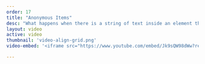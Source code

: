 ```yaml
---
order: 17
title: "Anonymous Items"
desc: "What happens when there is a string of text inside an element that becomes a grid?"
layout: video
active: video
thumbnail: 'video-align-grid.png'
video-embed: '<iframe src="https://www.youtube.com/embed/Jk9sQW98dWw?rel=0&amp;showinfo=0" frameborder="0" allowfullscreen></iframe>'

---
```


